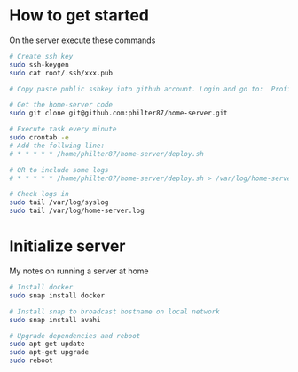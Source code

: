 # How to get started
On the server execute these commands

```bash
# Create ssh key
sudo ssh-keygen
sudo cat root/.ssh/xxx.pub

# Copy paste public sshkey into github account. Login and go to:  Profile / Settings / SSH & GPG keys / New SSH key

# Get the home-server code
sudo git clone git@github.com:philter87/home-server.git

# Execute task every minute
sudo crontab -e
# Add the follwing line: 
# * * * * * /home/philter87/home-server/deploy.sh

# OR to include some logs
# * * * * * /home/philter87/home-server/deploy.sh > /var/log/home-server.log 2>&1

# Check logs in 
sudo tail /var/log/syslog
sudo tail /var/log/home-server.log

```

# Initialize server
My notes on running a server at home

```bash
# Install docker
sudo snap install docker

# Install snap to broadcast hostname on local network
sudo snap install avahi

# Upgrade dependencies and reboot
sudo apt-get update
sudo apt-get upgrade
sudo reboot
```
